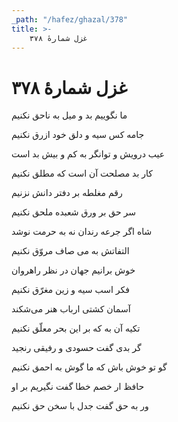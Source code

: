 ```yaml
---
_path: "/hafez/ghazal/378"
title: >-
    غزل شمارهٔ ۳۷۸
---
```

# غزل شمارهٔ ۳۷۸

<div class="b" id="bn1"><div class="m1"><p>ما نگوییم بد و میل به ناحق نکنیم</p></div>
<div class="m2"><p>جامه کس سیه و دلق خود ازرق نکنیم</p></div></div>
<div class="b" id="bn2"><div class="m1"><p>عیب درویش و توانگر به کم و بیش بد است</p></div>
<div class="m2"><p>کار بد مصلحت آن است که مطلق نکنیم</p></div></div>
<div class="b" id="bn3"><div class="m1"><p>رقم مغلطه بر دفتر دانش نزنیم</p></div>
<div class="m2"><p>سر حق بر ورق شعبده ملحق نکنیم</p></div></div>
<div class="b" id="bn4"><div class="m1"><p>شاه اگر جرعه رندان نه به حرمت نوشد</p></div>
<div class="m2"><p>التفاتش به می صاف مروّق نکنیم</p></div></div>
<div class="b" id="bn5"><div class="m1"><p>خوش برانیم جهان در نظر راهروان</p></div>
<div class="m2"><p>فکر اسب سیه و زین مغرّق نکنیم</p></div></div>
<div class="b" id="bn6"><div class="m1"><p>آسمان کشتی ارباب هنر می‌شکند</p></div>
<div class="m2"><p>تکیه آن به که بر این بحر معلّق نکنیم</p></div></div>
<div class="b" id="bn7"><div class="m1"><p>گر بدی گفت حسودی و رفیقی رنجید</p></div>
<div class="m2"><p>گو تو خوش باش که ما گوش به احمق نکنیم</p></div></div>
<div class="b" id="bn8"><div class="m1"><p>حافظ ار خصم خطا گفت نگیریم بر او</p></div>
<div class="m2"><p>ور به حق گفت جدل با سخن حق نکنیم</p></div></div>
